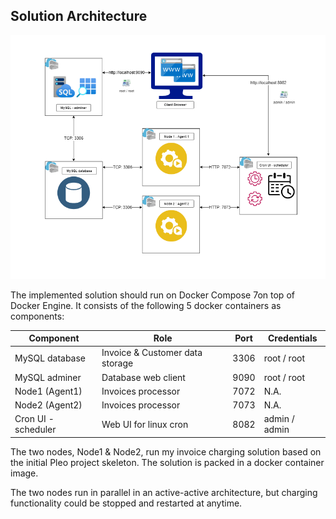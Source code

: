 ## Solution Architecture
![Architecture](/readme/architecture.png)

The implemented solution should run on Docker Compose 7on top of Docker Engine.
It consists of the following 5 docker containers as components:

| Component | Role | Port | Credentials |
| --------- | ---- | ---- | ----------- |
| MySQL database | Invoice & Customer data storage | 3306 | root / root |
| MySQL adminer | Database web client | 9090 | root / root |
| Node1 (Agent1) | Invoices processor | 7072 | N.A. |
| Node2 (Agent2) | Invoices processor | 7073 | N.A. |
| Cron UI - scheduler | Web UI for linux cron | 8082 | admin / admin |

<p>The two nodes, Node1 & Node2, run my invoice charging solution based on the initial Pleo project skeleton. The solution 
is packed in a docker container image.</p>
<p>The two nodes run in parallel in an active-active architecture, but charging functionality could be stopped and 
restarted at anytime.</p>
